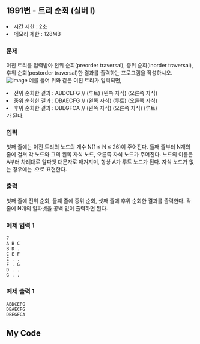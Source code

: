 ## 1991번 - 트리 순회 (실버 I)

<li>시간 제한 : 2초</li>
<li>메모리 제한 : 128MB</li>

### 문제
이진 트리를 입력받아 전위 순회(preorder traversal), 중위 순회(inorder traversal), 후위 순회(postorder traversal)한 결과를 출력하는 프로그램을 작성하시오.<br>
![image](https://user-images.githubusercontent.com/82569171/227777944-798f301a-508a-447e-b29d-e74d985cc7b7.png)
예를 들어 위와 같은 이진 트리가 입력되면,<br>

<li>전위 순회한 결과 : ABDCEFG // (루트) (왼쪽 자식) (오른쪽 자식)</li>
<li>중위 순회한 결과 : DBAECFG // (왼쪽 자식) (루트) (오른쪽 자식)</li>
<li>후위 순회한 결과 : DBEGFCA // (왼쪽 자식) (오른쪽 자식) (루트)</li>
가 된다.<br>

### 입력
첫째 줄에는 이진 트리의 노드의 개수 N(1 ≤ N ≤ 26)이 주어진다. 둘째 줄부터 N개의 줄에 걸쳐 각 노드와 그의 왼쪽 자식 노드, 오른쪽 자식 노드가 주어진다. 노드의 이름은 A부터 차례대로 알파벳 대문자로 매겨지며, 항상 A가 루트 노드가 된다. 자식 노드가 없는 경우에는 .으로 표현한다.<br>

### 출력
첫째 줄에 전위 순회, 둘째 줄에 중위 순회, 셋째 줄에 후위 순회한 결과를 출력한다. 각 줄에 N개의 알파벳을 공백 없이 출력하면 된다.<br>

### 예제 입력 1
```
7
A B C
B D .
C E F
E . .
F . G
D . .
G . .
```
### 예제 출력 1
```
ABDCEFG
DBAECFG
DBEGFCA
```

## My Code
```
```

